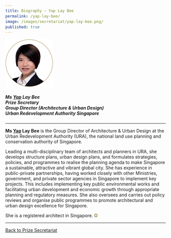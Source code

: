 ```yaml
---
title: Biography — Yap Lay Bee
permalink: /yap-lay-bee/
image: /images/secretariat/yap-lay-bee.png/
published: true 
---
```


<div style="width:150px"><img src="/images/secretariat/yap-lay-bee.png" alt="Yap Lay Bee" /></div>

##### **Ms <u>Yap</u> Lay Bee** <br> Prize Secretary <br> Group Director (Architecture & Urban Design) <br> Urban Redevelopment Authority Singapore

---

**Ms <u>Yap</u> Lay Bee** is the Group Director of Architecture & Urban Design at the Urban Redevelopment Authority (URA), the national land use planning and conservation authority of Singapore.

Leading a multi-disciplinary team of architects and planners in URA, she develops structure plans, urban design plans, and formulates strategies, policies, and programmes to realise the planning agenda to make Singapore a sustainable, attractive and vibrant global city. She has experience in public-private partnerships, having worked closely with other Ministries, government, and private sector agencies in Singapore to implement key projects. This includes implementing key public environmental works and facilitating urban development and economic growth through appropriate planning and regulatory measures. She also oversees and carries out policy reviews and organise public programmes to promote architectural and urban design excellence for Singapore.

She is a registered architect in Singapore. **<font color="#967942">O</font>**

---

[Back to Prize Secretariat](/prize-secretariat/)

